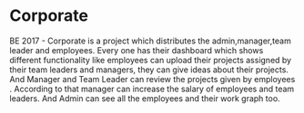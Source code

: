 # Corporate
BE 2017 - Corporate is a project which distributes the admin,manager,team leader and employees. Every one has their dashboard which shows different functionality like employees can upload their projects assigned by their team leaders  and managers, they can give ideas about their projects. And Manager and Team Leader can review the projects given by employees . According to that manager can increase the salary of employees and team leaders. And Admin can see all the employees and their work graph too.
